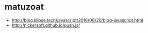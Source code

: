 # matuzoat

* <http://blog.klipse.tech/javascript/2016/06/20/blog-javascript.html>
* <http://nickersoft.github.io/push.js/>
